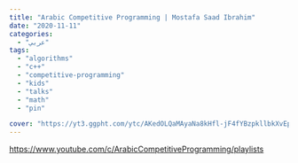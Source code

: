 ```yaml
---
title: "Arabic Competitive Programming | Mostafa Saad Ibrahim"
date: "2020-11-11"
categories:
  - "عربي"
tags:
  - "algorithms"
  - "c++"
  - "competitive-programming"
  - "kids"
  - "talks"
  - "math"
  - "pin"

cover: "https://yt3.ggpht.com/ytc/AKedOLQaMAyaNa8kHfl-jF4fYBzpkllbkXvEpQkFOjl5=s88-c-k-c0x00ffffff-no-rj"
---
```


https://www.youtube.com/c/ArabicCompetitiveProgramming/playlists
